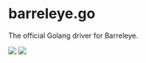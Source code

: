 # barreleye.go

The official Golang driver for Barreleye.

[![](https://img.shields.io/badge/status-beta-ff69b4.svg?style=flat-square)](https://github.com/barreleye/barreleye.go)
[![](https://img.shields.io/badge/license-Apache_License_2.0-9cf.svg?style=flat-square)](https://github.com/barreleye/barreleye.go)